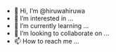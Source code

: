 - 👋 Hi, I’m @hiruwahiruwa
- 👀 I’m interested in ...
- 🌱 I’m currently learning ...
- 💞️ I’m looking to collaborate on ...
- 📫 How to reach me ...

<!---
hiruwahiruwa/hiruwahiruwa is a ✨ special ✨ repository because its `README.md` (this file) appears on your GitHub profile.
You can click the Preview link to take a look at your changes.
--->
